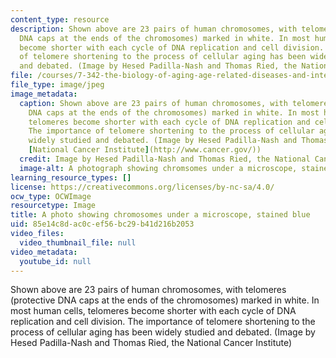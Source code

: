 ```yaml
---
content_type: resource
description: Shown above are 23 pairs of human chromosomes, with telomeres (protective
  DNA caps at the ends of the chromosomes) marked in white. In most human cells, telomeres
  become shorter with each cycle of DNA replication and cell division. The importance
  of telomere shortening to the process of cellular aging has been widely studied
  and debated. (Image by Hesed Padilla-Nash and Thomas Ried, the National Cancer Institute)
file: /courses/7-342-the-biology-of-aging-age-related-diseases-and-interventions-fall-2011/85e14c8dac0cef56bc29b41d216b2053_7-342f11.jpg
file_type: image/jpeg
image_metadata:
  caption: Shown above are 23 pairs of human chromosomes, with telomeres (protective
    DNA caps at the ends of the chromosomes) marked in white. In most human cells,
    telomeres become shorter with each cycle of DNA replication and cell division.
    The importance of telomere shortening to the process of cellular aging has been
    widely studied and debated. (Image by Hesed Padilla-Nash and Thomas Ried, the
    [National Cancer Institute](http://www.cancer.gov/))
  credit: Image by Hesed Padilla-Nash and Thomas Ried, the National Cancer Institute
  image-alt: A photograph showing chromsomes under a microscope, stained blue.
learning_resource_types: []
license: https://creativecommons.org/licenses/by-nc-sa/4.0/
ocw_type: OCWImage
resourcetype: Image
title: A photo showing chromosomes under a microscope, stained blue
uid: 85e14c8d-ac0c-ef56-bc29-b41d216b2053
video_files:
  video_thumbnail_file: null
video_metadata:
  youtube_id: null
---
```

Shown above are 23 pairs of human chromosomes, with telomeres (protective DNA caps at the ends of the chromosomes) marked in white. In most human cells, telomeres become shorter with each cycle of DNA replication and cell division. The importance of telomere shortening to the process of cellular aging has been widely studied and debated. (Image by Hesed Padilla-Nash and Thomas Ried, the National Cancer Institute)